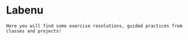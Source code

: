 # Labenu
    
    Here you will find some exercise resolutions, guided practices from classes and projects!
